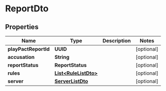 

# ReportDto


## Properties

| Name | Type | Description | Notes |
|------------ | ------------- | ------------- | -------------|
|**playPactReportId** | **UUID** |  |  [optional] |
|**accusation** | **String** |  |  [optional] |
|**reportStatus** | **ReportStatus** |  |  [optional] |
|**rules** | [**List&lt;RuleListDto&gt;**](RuleListDto.md) |  |  [optional] |
|**server** | [**ServerListDto**](ServerListDto.md) |  |  [optional] |



